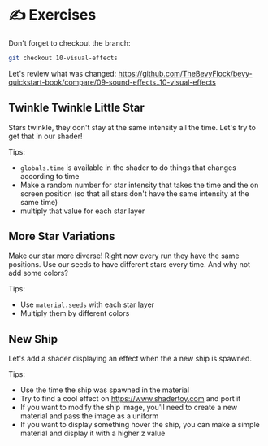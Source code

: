 # ✍️ Exercises

Don't forget to checkout the branch:

```sh
git checkout 10-visual-effects
```

Let's review what was changed: <https://github.com/TheBevyFlock/bevy-quickstart-book/compare/09-sound-effects..10-visual-effects>

## Twinkle Twinkle Little Star

Stars twinkle, they don't stay at the same intensity all the time. Let's try to get that in our shader!

Tips:

- `globals.time` is available in the shader to do things that changes according to time
- Make a random number for star intensity that takes the time and the on screen position (so that all stars don't have the same intensity at the same time)
- multiply that value for each star layer

## More Star Variations

Make our star more diverse! Right now every run they have the same positions. Use our seeds to have different stars every time. And why not add some colors?

Tips:

- Use `material.seeds` with each star layer
- Multiply them by different colors

## New Ship

Let's add a shader displaying an effect when the a new ship is spawned.

Tips:

- Use the time the ship was spawned in the material
- Try to find a cool effect on <https://www.shadertoy.com> and port it
- If you want to modify the ship image, you'll need to create a new material and pass the image as a uniform
- If you want to display something hover the ship, you can make a simple material and display it with a higher z value
